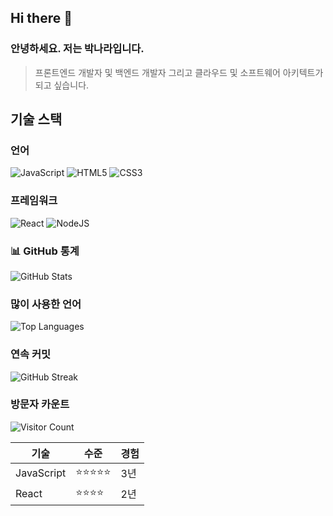 ## Hi there 👋

### 안녕하세요. 저는 박나라입니다.

> 프론트엔드 개발자 및 백엔드 개발자 그리고 클라우드 및 소프트웨어 아키텍트가 되고 싶습니다.

## 기술 스택

### 언어

![JavaScript](https://img.shields.io/badge/javascript-%23323330.svg?style=for-the-badge&logo=javascript&logoColor=%23F7DF1E)
![HTML5](https://img.shields.io/badge/html5-%23E34F26.svg?style=for-the-badge&logo=html5&logoColor=white)
![CSS3](https://img.shields.io/badge/css3-%231572B6.svg?style=for-the-badge&logo=css3&logoColor=white)

### 프레임워크

![React](https://img.shields.io/badge/react-%2320232a.svg?style=for-the-badge&logo=react&logoColor=%2361DAFB)
![NodeJS](https://img.shields.io/badge/node.js-6DA55F?style=for-the-badge&logo=node.js&logoColor=white)

### 📊 GitHub 통계

![GitHub Stats](https://github-readme-stats.vercel.app/api?username=narahub123&show_icons=true&theme=radical)

### 많이 사용한 언어

![Top Languages](https://github-readme-stats.vercel.app/api/top-langs/?username=narahub123&layout=compact&theme=radical)

### 연속 커밋

![GitHub Streak](https://github-readme-streak-stats.herokuapp.com/?user=narahub123&theme=radical)

### 방문자 카운트

![Visitor Count](https://profile-counter.glitch.me/narahub123/count.svg)

| 기술       | 수준       | 경험 |
| ---------- | ---------- | ---- |
| JavaScript | ⭐⭐⭐⭐⭐ | 3년  |
| React      | ⭐⭐⭐⭐   | 2년  |
